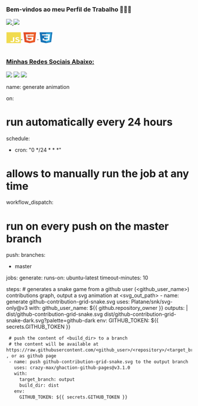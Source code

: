 ### Bem-vindos ao meu Perfil de Trabalho 🚀🚀🚀

<div>
  <a href="https://github.com/Guilherme-DAngelo">
  <img height="180em" src="https://github-readme-stats.vercel.app/api?username=devemdobro&show_icons=true&theme=tokyonight&include_all_commits=true&count_private=true"/>
  <img height="180em" src="https://github-readme-stats.vercel.app/api/top-langs/?username=devemdobro&layout=compact&langs_count=6&theme=tokyonight"/>
</div>
<div style="display: inline_block"><br>
  <img align="center" alt="Js" height="30" width="40" src="https://raw.githubusercontent.com/devicons/devicon/master/icons/javascript/javascript-plain.svg">
  <img align="center" alt="HTML" height="30" width="40" src="https://raw.githubusercontent.com/devicons/devicon/master/icons/html5/html5-original.svg">
  <img align="center" alt="CSS" height="30" width="40" src="https://raw.githubusercontent.com/devicons/devicon/master/icons/css3/css3-original.svg">
</div>
 
 <br>
 
  ### Minhas Redes Sociais Abaixo:
 
<div> 
 <a href="https://discord.com/channels/@me" target="_blank"><img src="https://img.shields.io/badge/Discord-7289DA?style=for-the-badge&logo=discord&logoColor=white" target="_blank"></a> 
  <a href = "mailto:guigui.dangelo@icloud.com"><img src="https://img.shields.io/badge/-Gmail-%23333?style=for-the-badge&logo=gmail&logoColor=white" target="_blank"></a>
  <a href="https://www.linkedin.com/in/guilherme-d-655705218/" target="_blank"><img src="https://img.shields.io/badge/-LinkedIn-%230077B5?style=for-the-badge&logo=linkedin&logoColor=white" target="_blank"></a> 

name: generate animation

on:
 # run automatically every 24 hours
 schedule:
   - cron: "0 */24 * * *" 
 
 # allows to manually run the job at any time
 workflow_dispatch:
 
 # run on every push on the master branch
 push:
   branches:
   - master
   
 

jobs:
 generate:
   runs-on: ubuntu-latest
   timeout-minutes: 10
   
   steps:
     # generates a snake game from a github user (<github_user_name>) contributions graph, output a svg animation at <svg_out_path>
     - name: generate github-contribution-grid-snake.svg
       uses: Platane/snk/svg-only@v3
       with:
         github_user_name: ${{ github.repository_owner }}
         outputs: |
           dist/github-contribution-grid-snake.svg
           dist/github-contribution-grid-snake-dark.svg?palette=github-dark
       env:
         GITHUB_TOKEN: ${{ secrets.GITHUB_TOKEN }}
         
         
     # push the content of <build_dir> to a branch
     # the content will be available at https://raw.githubusercontent.com/<github_user>/<repository>/<target_branch>/<file> , or as github page
     - name: push github-contribution-grid-snake.svg to the output branch
       uses: crazy-max/ghaction-github-pages@v3.1.0
       with:
         target_branch: output
         build_dir: dist
       env:
         GITHUB_TOKEN: ${{ secrets.GITHUB_TOKEN }}
